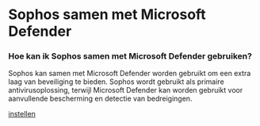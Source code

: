 # Sophos samen met Microsoft Defender

### Hoe kan ik Sophos samen met Microsoft Defender gebruiken?
Sophos kan samen met Microsoft Defender worden gebruikt om een extra laag van beveiliging te bieden. Sophos wordt gebruikt als primaire antivirusoplossing, terwijl Microsoft Defender kan worden gebruikt voor aanvullende bescherming en detectie van bedreigingen. 

[instellen](../plannen/sophos%20en%20defender%20plan.md)
